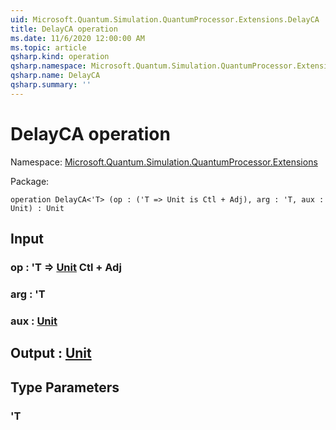 ```yaml
---
uid: Microsoft.Quantum.Simulation.QuantumProcessor.Extensions.DelayCA
title: DelayCA operation
ms.date: 11/6/2020 12:00:00 AM
ms.topic: article
qsharp.kind: operation
qsharp.namespace: Microsoft.Quantum.Simulation.QuantumProcessor.Extensions
qsharp.name: DelayCA
qsharp.summary: ''
---
```


# DelayCA operation

Namespace: [Microsoft.Quantum.Simulation.QuantumProcessor.Extensions](xref:Microsoft.Quantum.Simulation.QuantumProcessor.Extensions)

Package: [](https://nuget.org/packages/)




```qsharp
operation DelayCA<'T> (op : ('T => Unit is Ctl + Adj), arg : 'T, aux : Unit) : Unit
```


## Input

### op : 'T => [Unit](xref:microsoft.quantum.lang-ref.unit) Ctl + Adj




### arg : 'T




### aux : [Unit](xref:microsoft.quantum.lang-ref.unit)





## Output : [Unit](xref:microsoft.quantum.lang-ref.unit)



## Type Parameters

### 'T


